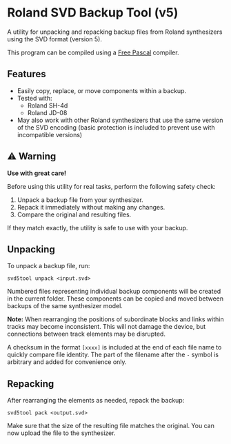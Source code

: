 # Roland SVD Backup Tool (v5)

A utility for unpacking and repacking backup files from Roland synthesizers using the SVD format (version 5).

This program can be compiled using a [Free Pascal](https://www.freepascal.org) compiler.

## Features

- Easily copy, replace, or move components within a backup.
- Tested with:
  - Roland SH-4d
  - Roland JD-08
- May also work with other Roland synthesizers that use the same version of the SVD encoding (basic protection is included to prevent use with incompatible versions)

## ⚠️ Warning

**Use with great care!**

Before using this utility for real tasks, perform the following safety check:

1. Unpack a backup file from your synthesizer.
2. Repack it immediately without making any changes.
3. Compare the original and resulting files.

If they match exactly, the utility is safe to use with your backup.

## Unpacking

To unpack a backup file, run:

```
svd5tool unpack <input.svd>
```

Numbered files representing individual backup components will be created in the current folder.
These components can be copied and moved between backups of the same synthesizer model.

**Note:** When rearranging the positions of subordinate blocks and links within tracks may become inconsistent. This will not damage the device, but connections between track elements may be disrupted.

A checksum in the format `[xxxx]` is included at the end of each file name to quickly compare file identity.
The part of the filename after the `-` symbol is arbitrary and added for convenience only.

## Repacking

After rearranging the elements as needed, repack the backup:

```
svd5tool pack <output.svd>
```

Make sure that the size of the resulting file matches the original.
You can now upload the file to the synthesizer.
